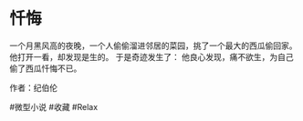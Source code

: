 # 忏悔
一个月黑风高的夜晚，一个人偷偷溜进邻居的菜园，挑了一个最大的西瓜偷回家。
他打开一看，却发现是生的。
于是奇迹发生了：
他良心发现，痛不欲生，为自己偷了西瓜忏悔不已。

作者：纪伯伦

#微型小说 #收藏 #Relax